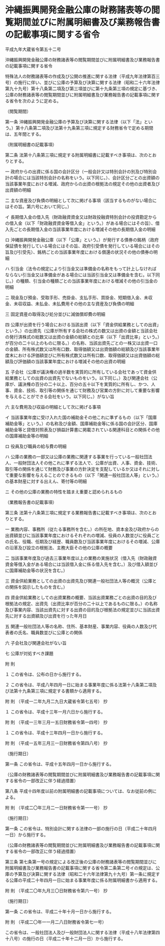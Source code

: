 # 沖縄振興開発金融公庫の財務諸表等の閲覧期間並びに附属明細書及び業務報告書の記載事項に関する省令

平成九年大蔵省令第五十二号

沖縄振興開発金融公庫の財務諸表等の閲覧期間並びに附属明細書及び業務報告書の記載事項に関する省令

特殊法人の財務諸表等の作成及び公開の推進に関する法律（平成九年法律第百三号）の施行に伴い、並びに公庫の予算及び決算に関する法律（昭和二十六年法律第九十九号）第十八条第二項及び第三項並びに第十九条第三項の規定に基づき、公庫の財務諸表等の閲覧期間並びに附属明細書及び業務報告書の記載事項に関する省令を次のように定める。

（閲覧期間）

第一条 沖縄振興開発金融公庫の予算及び決算に関する法律（以下「法」という。）第十八条第二項及び法第十九条第三項に規定する財務省令で定める期間は、五年間とする。

（附属明細書の記載事項）

第二条 法第十八条第三項に規定する附属明細書に記載すべき事項は、次のとおりとする。

一 政府からの出資に係る国の会計区分（一般会計又は特別会計の別及び特別会計の場合には当該特別会計の名称をいう。以下同じ。）、会計区分ごとの出資額の当該事業年度における増減、政府からの出資の根拠法の規定その他の出資者及び出資額の明細

二 主な資産及び負債の明細として次に掲げる事項（該当するものがない場合にはその旨。第六号において同じ。）

イ 長期借入金の借入先（財政融資資金又は財政投融資特別会計の投資勘定からの借入金（以下「財政融資資金等借入金」という。）がある場合にはその旨）、借入先ごとの長期借入金の当該事業年度における増減その他の長期借入金の明細

ロ 沖縄振興開発金融公庫（以下「公庫」という。）が発行する債券の銘柄（政府保証債を発行している場合にはその旨、政府引受債を発行している場合にはその旨及び引受先）、銘柄ごとの当該事業年度における償還の状況その他の債券の明細

ハ 引当金（法令の規定により引当金又は準備金の名称をもって計上しなければならない引当金又は準備金がある場合には当該引当金又は準備金を含む。以下同じ。）の種類、引当金の種類ごとの当該事業年度における増減その他の引当金の明細

ニ 現金及び預金、受取手形、売掛金、支払手形、買掛金、短期借入金、未収金、未収収益、未払金、未払費用その他の主な資産及び負債の明細

三 固定資産の取得及び処分並びに減価償却費の明細

四 公庫が出資を行う場合における当該出資（以下「資金供給業務としての出資」という。）の出資先（公庫が所有する会社の株式の数又は出資の金額と当該会社の発行済株式の総数又は出資の金額の総額との比率（以下「出資比率」という。）が百分の二十以上のものに限る。）の名称、当該出資先ごとの一株又は出資一口の金額、所有株式数又は所有口数、取得価額又は出資価額の総額及び当該事業年度末における評価額並びに所有株式数又は所有口数、取得価額又は出資価額の総額及び評価額の当該事業年度における増減その他の出資の明細

五 子会社（公庫が議決権の過半数を実質的に所有している会社であって資金供給業務としての出資の出資先でないものをいう。以下同じ。）及び関連会社（公庫が、議決権の百分の二十以上、百分の五十以下を実質的に所有し、かつ、人事、資金、技術、取引等の関係を通じて財務及び営業の方針に対して重要な影響を与えることができる会社をいう。以下同じ。）がない旨

六 主な費用及び収益の明細として次に掲げる事項

イ 当該事業年度に受け入れた国の補助金その他これに準ずるもの（以下「国庫補助金等」という。）の名称及び金額、国庫補助金等に係る国の会計区分、国庫補助金等と貸借対照表及び損益計算書に掲載されている関連科目との関係その他の国庫補助金等の明細

ロ 役員及び職員の給与費の明細

ハ 公庫の業務の一部又は公庫の業務に関連する事業を行っている一般社団法人、一般財団法人その他これに準ずる法人で、公庫が出資、人事、資金、技術、取引等の関係を通じて財務及び事業の方針決定を支配しているか又はそれに対して重要な影響を与えることのできるもの（以下「関連一般社団法人等」という。）の基本財産に対する出えん、寄付等の明細

ニ その他の公庫の業務の特性を踏まえ重要と認められるもの

（業務報告書の記載事項）

第三条 法第十八条第三項に規定する業務報告書に記載すべき事項は、次のとおりとする。

一 業務内容、事務所（従たる事務所を含む。）の所在地、資本金及び政府からの出資額並びに当該事業年度におけるそれぞれの増減、役員の人数並びに役員ごとの氏名、役職、任期及び経歴、職員数及び当該事業年度におけるその増減、公庫の沿革及び設立の根拠法、主務大臣その他の公庫の概要

二 当該事業年度及び過去三事業年度以上の業務の実施状況（借入先（財政融資資金等借入金がある場合には当該借入金に係る借入先を含む。）及び借入額並びに国庫補助金等の状況を含む。）

三 資金供給業務としての出資の出資先及び関連一般社団法人等の概況（公庫との関係を図示したものを含む。）

四 資金供給業務としての出資業務の概要、当該出資業務ごとの出資の目的及び根拠法の規定、出資先（出資比率が百分の二十以上であるものに限る。）の名称及び事業内容、当該出資先に対する出資の目的及び根拠法の規定並びに当該出資先に対する出資額及び出資を行った年月日

五 関連一般社団法人等の名称、住所、基本財産、事業内容、役員の人数及び代表者の氏名、職員数並びに公庫との関係

六 子会社及び関連会社がない旨

七 公庫が対処すべき課題

附 則

１ この省令は、公布の日から施行する。

２ この省令は、平成八年四月一日に始まる事業年度に係る法第十八条第二項及び法第十九条第三項に規定する書類から適用する。

附 則 （平成一二年九月二九日大蔵省令第七五号） 抄

１ この省令は、平成十三年一月六日から施行する。

附 則 （平成一三年三月一五日財務省令第一四号） 抄

１ この省令は、平成十三年四月一日から施行する。

附 則 （平成一五年三月三一日財務省令第四八号） 抄

（施行期日）

第一条 この省令は、平成十五年四月一日から施行する。

（公庫の財務諸表等の閲覧期間並びに附属明細書及び業務報告書の記載事項に関する省令の一部改正に伴う経過措置）

第八条 平成十四年度以前の附属明細書の記載事項については、なお従前の例による。

附 則 （平成二〇年三月二一日財務省令第一一号） 抄

（施行期日）

第一条 この省令は、特別会計に関する法律の一部の施行の日（平成二十年四月一日）から施行する。

（公庫の財務諸表等の閲覧期間並びに附属明細書及び業務報告書の記載事項に関する省令の一部改正に伴う経過措置）

第三条 第七条第一号の規定による改正後の公庫の財務諸表等の閲覧期間並びに附属明細書及び業務報告書の記載事項に関する省令第二条第二号イの規定は、公庫の予算及び決算に関する法律（昭和二十六年法律第九十九号）第一条に規定する公庫の平成二十年四月一日に始まる事業年度に係る附属明細書から適用する。

附 則 （平成二〇年九月三〇日財務省令第六一号） 抄

（施行期日）

第一条 この省令は、平成二十年十月一日から施行する。

附 則 （平成二〇年一一月二八日財務省令第七一号）

この省令は、一般社団法人及び一般財団法人に関する法律（平成十八年法律第四十八号）の施行の日（平成二十年十二月一日）から施行する。

